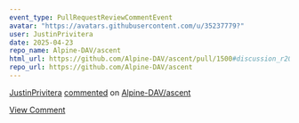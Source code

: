 ```yaml
---
event_type: PullRequestReviewCommentEvent
avatar: "https://avatars.githubusercontent.com/u/35237779?"
user: JustinPrivitera
date: 2025-04-23
repo_name: Alpine-DAV/ascent
html_url: https://github.com/Alpine-DAV/ascent/pull/1500#discussion_r2056817064
repo_url: https://github.com/Alpine-DAV/ascent
---
```


<a href='https://github.com/JustinPrivitera' target='_blank'>JustinPrivitera</a> <a href='https://github.com/Alpine-DAV/ascent/pull/1500#discussion_r2056817064' target='_blank'>commented</a> on <a href='https://github.com/Alpine-DAV/ascent' target='_blank'>Alpine-DAV/ascent</a>

<a href='https://github.com/Alpine-DAV/ascent/pull/1500#discussion_r2056817064' target='_blank'>View Comment</a>